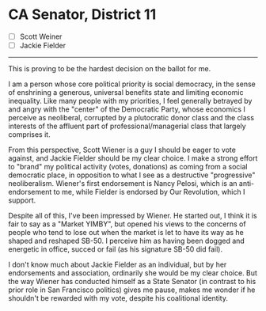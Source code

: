 # CA Senator, District 11

- [ ] Scott Weiner
- [ ] Jackie Fielder

---

This is proving to be the hardest decision on the ballot for me.

I am a person whose core political priority is social democracy,
in the sense of enshrining a generous, universal benefits state and
limiting economic inequality. Like many people with my priorities,
I feel generally betrayed by and angry with the "center" of the
Democratic Party, whose economics I perceive as neoliberal,
corrupted by a plutocratic donor class and the class interests
of the affluent part of professional/managerial class that
largely comprises it.

From this perspective, Scott Wiener is a guy I should be eager
to vote against, and Jackie Fielder should be my clear choice.
I make a strong effort to "brand" my political activity (votes,
donations) as coming from a social democratic place, in opposition
to what I see as a destructive "progressive" neoliberalism.
Wiener's first endorsement is Nancy Pelosi, which is an
anti-endorsement to me, while Fielder is endorsed by
Our Revolution, which I support.

Despite all of this, I've been impressed by Wiener. He started
out, I think it is fair to say as a "Market YIMBY", but opened
his views to the concerns of people who tend to lose out when
the market is let to have its way as he shaped and reshaped
SB-50. I perceive him as having been dogged and energetic in
office, succed or fail (as his signature SB-50 did fail).

I don't know much about Jackie Fielder as an individual, but by
her endorsements and association, ordinarily she would be my clear
choice. But the way Wiener has conducted himself as a State Senator
(in contrast to his prior role in San Francisco politics) gives
me pause, makes me wonder if he shouldn't be rewarded with my
vote, despite his coalitional identity.




